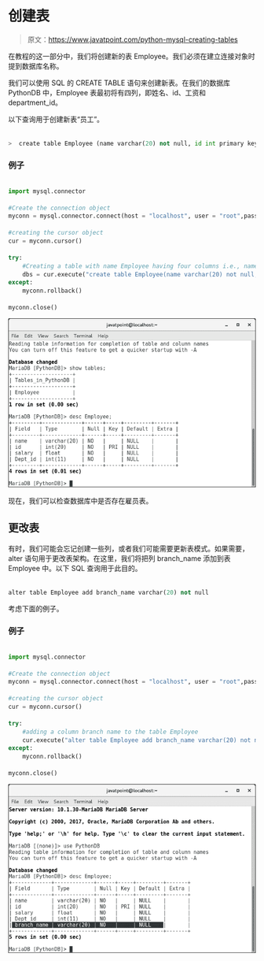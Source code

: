 # 创建表

> 原文：<https://www.javatpoint.com/python-mysql-creating-tables>

在教程的这一部分中，我们将创建新的表 Employee。我们必须在建立连接对象时提到数据库名称。

我们可以使用 SQL 的 CREATE TABLE 语句来创建新表。在我们的数据库 PythonDB 中，Employee 表最初将有四列，即姓名、id、工资和 department_id。

以下查询用于创建新表“员工”。

```py

>  create table Employee (name varchar(20) not null, id int primary key, salary float not null, Dept_Id int not null)

```

### 例子

```py

import mysql.connector

#Create the connection object 
myconn = mysql.connector.connect(host = "localhost", user = "root",passwd = "google",database = "PythonDB")

#creating the cursor object
cur = myconn.cursor()

try:
    #Creating a table with name Employee having four columns i.e., name, id, salary, and department id
    dbs = cur.execute("create table Employee(name varchar(20) not null, id int(20) not null primary key, salary float not null, Dept_id int not null)")
except:
    myconn.rollback()

myconn.close()

```

![Creating table](img/c30547e8ba0cf5d1e626271c47116e06.png)

现在，我们可以检查数据库中是否存在雇员表。

## 更改表

有时，我们可能会忘记创建一些列，或者我们可能需要更新表模式。如果需要，alter 语句用于更改表架构。在这里，我们将把列 branch_name 添加到表 Employee 中。以下 SQL 查询用于此目的。

```py

alter table Employee add branch_name varchar(20) not null

```

考虑下面的例子。

### 例子

```py

import mysql.connector

#Create the connection object 
myconn = mysql.connector.connect(host = "localhost", user = "root",passwd = "google",database = "PythonDB")

#creating the cursor object
cur = myconn.cursor()

try:
    #adding a column branch name to the table Employee
    cur.execute("alter table Employee add branch_name varchar(20) not null")
except:
    myconn.rollback()

myconn.close()

```

![Creating the table](img/d8598d4a08bc5c8a614636f212cfaa4c.png)